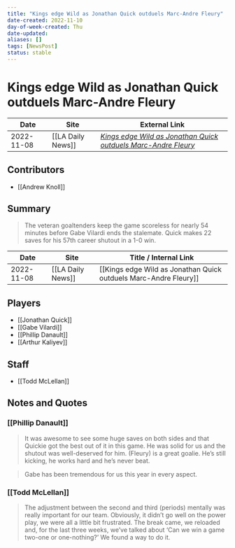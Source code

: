 ```yaml
---
title: "Kings edge Wild as Jonathan Quick outduels Marc-Andre Fleury"
date-created: 2022-11-10
day-of-week-created: Thu
date-updated: 
aliases: []
tags: [NewsPost]
status: stable
---
```


# Kings edge Wild as Jonathan Quick outduels Marc-Andre Fleury

| Date       | Site              | External Link                                                                                                                                                        |
| ---------- | ----------------- | -------------------------------------------------------------------------------------------------------------------------------------------------------------------- |
| 2022-11-08 | [[LA Daily News]] | [*Kings edge Wild as Jonathan Quick outduels Marc-Andre Fleury*](https://www.dailynews.com/2022/11/08/kings-edge-wild-as-jonathan-quick-outduels-marc-andre-fleury/) |

## Contributors
- [[Andrew Knoll]]

## Summary
> The veteran goaltenders keep the game scoreless for nearly 54 minutes before Gabe Vilardi ends the stalemate. Quick makes 22 saves for his 57th career shutout in a 1-0 win.

| Date       | Site              | Title / Internal Link                                            |
| ---------- | ----------------- | ---------------------------------------------------------------- |
| 2022-11-08 | [[LA Daily News]] | [[Kings edge Wild as Jonathan Quick outduels Marc-Andre Fleury]] |

## Players
- [[Jonathan Quick]]
- [[Gabe Vilardi]]
- [[Phillip Danault]]
- [[Arthur Kaliyev]]

## Staff
- [[Todd McLellan]]

## Notes and Quotes
### [[Phillip Danault]]
> It was awesome to see some huge saves on both sides and that Quickie got the best out of it in this game. He was solid for us and the shutout was well-deserved for him.
> (Fleury) is a great goalie. He’s still kicking, he works hard and he’s never beat.

> Gabe has been tremendous for us this year in every aspect.

### [[Todd McLellan]]
> The adjustment between the second and third (periods) mentally was really important for our team. Obviously, it didn’t go well on the power play, we were all a little bit frustrated. The break came, we reloaded and, for the last three weeks, we’ve talked about ‘Can we win a game two-one or one-nothing?’ We found a way to do it.




